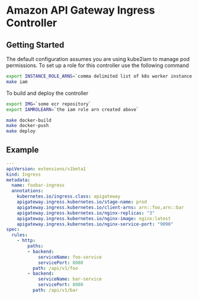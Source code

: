 # Amazon API Gateway Ingress Controller

## Getting Started

The default configuration assumes you are using kube2iam to manage pod permissions.
To set up a role for this controller use the following command

```sh
export INSTANCE_ROLE_ARNS=`comma delimited list of k8s worker instance ARNs`
make iam
```

To build and deploy the controller

```sh
export IMG=`some ecr repository`
export IAMROLEARN=`the iam role arn created above`

make docker-build
make docker-push
make deploy
```



## Example

```yaml
---
apiVersion: extensions/v1beta1
kind: Ingress
metadata:
  name: foobar-ingress
  annotations:
    kubernetes.io/ingress.class: apigateway
    apigateway.ingress.kubernetes.io/stage-name: prod
    apigateway.ingress.kubernetes.io/client-arns: arn::foo,arn::bar
    apigateway.ingress.kubernetes.io/nginx-replicas: "3"
    apigateway.ingress.kubernetes.io/nginx-image: nginx:latest
    apigateway.ingress.kubernetes.io/nginx-service-port: "9090"
spec:
  rules:
    - http:
        paths:
        - backend:
            serviceName: foo-service
            servicePort: 8080
          path: /api/v1/foo
        - backend:
            serviceName: bar-service
            servicePort: 8080
          path: /api/v1/bar
```
